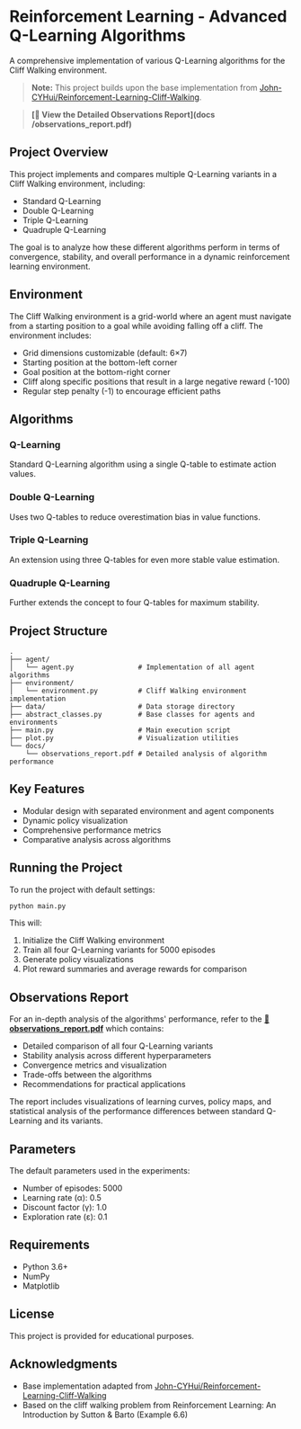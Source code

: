 # Reinforcement Learning - Advanced Q-Learning Algorithms

A comprehensive implementation of various Q-Learning algorithms for the Cliff Walking environment.

> **Note:** This project builds upon the base implementation from [John-CYHui/Reinforcement-Learning-Cliff-Walking](https://github.com/John-CYHui/Reinforcement-Learning-Cliff-Walking).

> **[📄 View the Detailed Observations Report](docs /observations_report.pdf)**

## Project Overview

This project implements and compares multiple Q-Learning variants in a Cliff Walking environment, including:
- Standard Q-Learning
- Double Q-Learning
- Triple Q-Learning
- Quadruple Q-Learning

The goal is to analyze how these different algorithms perform in terms of convergence, stability, and overall performance in a dynamic reinforcement learning environment.

## Environment

The Cliff Walking environment is a grid-world where an agent must navigate from a starting position to a goal while avoiding falling off a cliff. The environment includes:

- Grid dimensions customizable (default: 6×7)
- Starting position at the bottom-left corner
- Goal position at the bottom-right corner
- Cliff along specific positions that result in a large negative reward (-100)
- Regular step penalty (-1) to encourage efficient paths

## Algorithms

### Q-Learning
Standard Q-Learning algorithm using a single Q-table to estimate action values.

### Double Q-Learning
Uses two Q-tables to reduce overestimation bias in value functions.

### Triple Q-Learning
An extension using three Q-tables for even more stable value estimation.

### Quadruple Q-Learning
Further extends the concept to four Q-tables for maximum stability.

## Project Structure

```
.
├── agent/
│   └── agent.py                # Implementation of all agent algorithms
├── environment/
│   └── environment.py          # Cliff Walking environment implementation
├── data/                       # Data storage directory
├── abstract_classes.py         # Base classes for agents and environments
├── main.py                     # Main execution script
├── plot.py                     # Visualization utilities
└── docs/
    └── observations_report.pdf # Detailed analysis of algorithm performance
```

## Key Features

- Modular design with separated environment and agent components
- Dynamic policy visualization
- Comprehensive performance metrics
- Comparative analysis across algorithms

## Running the Project

To run the project with default settings:

```bash
python main.py
```

This will:
1. Initialize the Cliff Walking environment
2. Train all four Q-Learning variants for 5000 episodes
3. Generate policy visualizations
4. Plot reward summaries and average rewards for comparison

## Observations Report

For an in-depth analysis of the algorithms' performance, refer to the **[📄 observations_report.pdf](docs/observations_report.pdf)** which contains:

- Detailed comparison of all four Q-Learning variants
- Stability analysis across different hyperparameters
- Convergence metrics and visualization
- Trade-offs between the algorithms
- Recommendations for practical applications

The report includes visualizations of learning curves, policy maps, and statistical analysis of the performance differences between standard Q-Learning and its variants.

## Parameters

The default parameters used in the experiments:
- Number of episodes: 5000
- Learning rate (α): 0.5
- Discount factor (γ): 1.0
- Exploration rate (ε): 0.1

## Requirements

- Python 3.6+
- NumPy
- Matplotlib

## License

This project is provided for educational purposes.

## Acknowledgments

- Base implementation adapted from [John-CYHui/Reinforcement-Learning-Cliff-Walking](https://github.com/John-CYHui/Reinforcement-Learning-Cliff-Walking)
- Based on the cliff walking problem from Reinforcement Learning: An Introduction by Sutton & Barto (Example 6.6) 